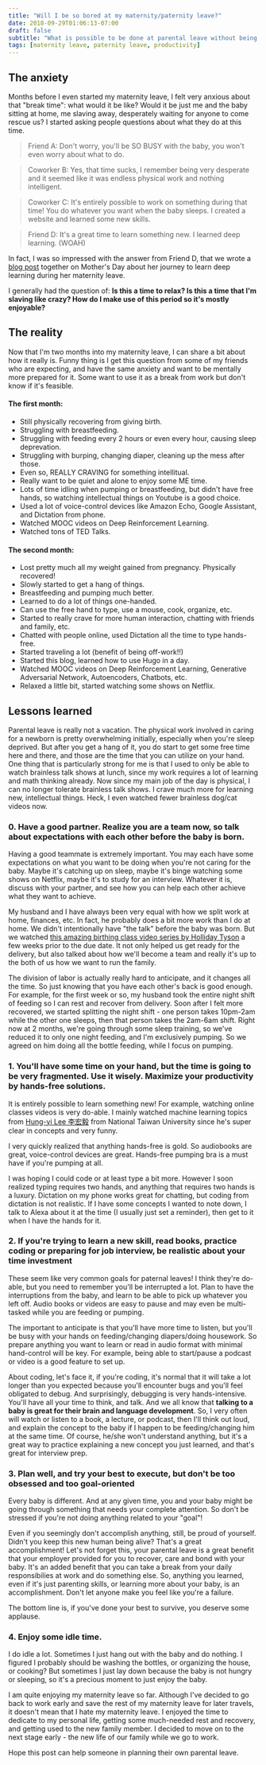 ```yaml
---
title: "Will I be so bored at my maternity/paternity leave?"
date: 2018-09-29T01:06:13-07:00
draft: false
subtitle: "What is possible to be done at parental leave without being too ambitious"
tags: [maternity leave, paternity leave, productivity]
---
```


## The anxiety

Months before I even started my maternity leave, I felt very anxious about that "break time": what would it be like? Would it be just me and the baby sitting at home, me slaving away, desperately waiting for anyone to come rescue us? I started asking people questions about what they do at this time.

> Friend A: Don't worry, you'll be SO BUSY with the baby, you won't even worry about what to do. 

> Coworker B: Yes, that time sucks, I remember being very desperate and it seemed like it was endless physical work and nothing intelligent.

> Coworker C: It's entirely possible to work on something during that time! You do whatever you want when the baby sleeps. I created a website and learned some new skills. 

> Friend D: It's a great time to learn something new. I learned deep learning. (WOAH)

In fact, I was so impressed with the answer from Friend D, that we wrote a [blog post](http://blog.kaggle.com/2018/05/10/mothers-day-interview-how-nicole-finnie-became-a-competitive-kaggler-on-maternity-leave/) together on Mother's Day about her journey to learn deep learning during her maternity leave. 

I generally had the question of: **Is this a time to relax? Is this a time that I'm slaving like crazy? How do I make use of this period so it's mostly enjoyable?**


## The reality

Now that I'm two months into my maternity leave, I can share a bit about how it really is. Funny thing is I get this question from some of my friends who are expecting, and have the same anxiety and want to be mentally more prepared for it. Some want to use it as a break from work but don't know if it's feasible. 

#### The first month:

- Still physically recovering from giving birth. 
- Struggling with breastfeeding. 
- Struggling with feeding every 2 hours or even every hour, causing sleep deprevation. 
- Struggling with burping, changing diaper, cleaning up the mess after those. 
- Even so, REALLY CRAVING for something intellitual. 
- Really want to be quiet and alone to enjoy some ME time. 
- Lots of time idling when pumping or breastfeeding, but didn't have free hands, so watching intellectual things on Youtube is a good choice.
- Used a lot of voice-control devices like Amazon Echo, Google Assistant, and Dictation from phone. 
- Watched MOOC videos on Deep Reinforcement Learning. 
- Watched tons of TED Talks. 

#### The second month:

- Lost pretty much all my weight gained from pregnancy. Physically recovered! 
- Slowly started to get a hang of things. 
- Breastfeeding and pumping much better. 
- Learned to do a lot of things one-handed. 
- Can use the free hand to type, use a mouse, cook, organize, etc. 
- Started to really crave for more human interaction, chatting with friends and family, etc. 
- Chatted with people online, used Dictation all the time to type hands-free. 
- Started traveling a lot (benefit of being off-work!!)
- Started this blog, learned how to use Hugo in a day. 
- Watched MOOC videos on Deep Reinforcement Learning, Generative Adversarial Network, Autoencoders, Chatbots, etc. 
- Relaxed a little bit, started watching some shows on Netflix. 


## Lessons learned

Parental leave is really not a vacation. The physical work involved in caring for a newborn is pretty overwhelming initially, especially when you're sleep deprived. But after you get a hang of it, you do start to get some free time here and there, and those are the time that you can utilize on your hand. One thing that is particularly strong for me is that I used to only be able to watch brainless talk shows at lunch, since my work requires a lot of learning and math thinking already. Now since my main job of the day is physical, I can no longer tolerate brainless talk shows. I crave much more for learning new, intellectual things. Heck, I even watched fewer brainless dog/cat videos now. 

### 0. Have a good partner. Realize you are a team now, so talk about expectations with each other before the baby is born. 

Having a good teammate is extremely important. You may each have some expectations on what you want to be doing when you're not caring for the baby. Maybe it's catching up on sleep, maybe it's binge watching some shows on Netflix, maybe it's to study for an interview. Whatever it is, discuss with your partner, and see how you can help each other achieve what they want to achieve. 

My husband and I have always been very equal with how we split work at home, finances, etc. In fact, he probably does a bit more work than I do at home. We didn't intentionally have "the talk" before the baby was born. But we watched [this amazing birthing class video series by Holliday Tyson](https://www.youtube.com/watch?v=j7YucfJuziU&t=6s) a few weeks prior to the due date. It not only helped us get ready for the delivery, but also talked about how we'll become a team and really it's up to the both of us how we want to run the family. 

The division of labor is actually really hard to anticipate, and it changes all the time. So just knowing that you have each other's back is good enough. For example, for the first week or so, my husband took the entire night shift of feeding so I can rest and recover from delivery. Soon after I felt more recovered, we started splitting the night shift - one person takes 10pm-2am while the other one sleeps, then that person takes the 2am-6am shift. Right now at 2 months, we're going through some sleep training, so we've reduced it to only one night feeding, and I'm exclusively pumping. So we agreed on him doing all the bottle feeding, while I focus on pumping. 

### 1. You'll have some time on your hand, but the time is going to be very fragmented. Use it wisely. Maximize your productivity by hands-free solutions. 
It is entirely possible to learn something new! For example, watching online classes videos is very do-able. I mainly watched machine learning topics from [Hung-yi Lee 李宏毅](https://www.youtube.com/channel/UC2ggjtuuWvxrHHHiaDH1dlQ) from National Taiwan University since he's super clear in concepts and very funny. 

I very quickly realized that anything hands-free is gold. So audiobooks are great, voice-control devices are great. Hands-free pumping bra is a must have if you're pumping at all. 

I was hoping I could code or at least type a bit more. However I soon realized typing requires two hands, and anything that requires two hands is a luxury. Dictation on my phone works great for chatting, but coding from dictation is not realistic. If I have some concepts I wanted to note down, I talk to Alexa about it at the time (I usually just set a reminder), then get to it when I have the hands for it. 

### 2. If you're trying to learn a new skill, read books, practice coding or preparing for job interview, be realistic about your time investment
These seem like very common goals for paternal leaves! I think they're do-able, but you need to remember you'll be interrupted a lot. Plan to have the interruptions from the baby, and learn to be able to pick up whatever you left off. Audio books or videos are easy to pause and may even be multi-tasked while you are feeding or pumping. 

The important to anticipate is that you'll have more time to listen, but you'll be busy with your hands on feeding/changing diapers/doing housework. So prepare anything you want to learn or read in audio format with minimal hand-control will be key. For example, being able to start/pause a podcast or video is a good feature to set up. 

About coding, let's face it, if you're coding, it's normal that it will take a lot longer than you expected because you'll encounter bugs and you'll feel obligated to debug. And surprisingly, debugging is very hands-intensive. You'll have all your time to think, and talk. And we all know that **talking to a baby is great for their brain and language development**. So, I very often will watch or listen to a book, a lecture, or podcast, then I'll think out loud, and explain the concept to the baby if I happen to be feeding/changing him at the same time. Of course, he/she won't understand anything, but it's a great way to practice explaining a new concept you just learned, and that's great for interview prep. 

### 3. Plan well, and try your best to execute, but don't be too obsessed and too goal-oriented
Every baby is different. And at any given time, you and your baby might be going through something that needs your complete attention. So don't be stressed if you're not doing anything related to your "goal"! 

Even if you seemingly don't accomplish anything, still, be proud of yourself. Didn't you keep this new human being alive? That's a great accomplishment!
Let's not forget this, your parental leave is a great benefit that your employer provided for you to recover, care and bond with your baby. It's an added benefit that you can take a break from your daily responsibilies at work and do something else. So, anything you learned, even if it's just parenting skills, or learning more about your baby, is an accomplishment. Don't let anyone make you feel like you're a failure. 

The bottom line is, if you've done your best to survive, you deserve some applause. 

### 4. Enjoy some idle time. 
I do idle a lot. Sometimes I just hang out with the baby and do nothing. I figured I probably should be washing the bottles, or organizing the house, or cooking? But sometimes I just lay down because the baby is not hungry or sleeping, so it's a precious moment to just enjoy the baby. 



I am quite enjoying my maternity leave so far. Although I've decided to go back to work early and save the rest of my maternity leave for later travels, it doesn't mean that I hate my maternity leave. I enjoyed the time to dedicate to my personal life, getting some much-needed rest and recovery, and getting used to the new family member. I decided to move on to the next stage early - the new life of our family while we go to work. 

Hope this post can help someone in planning their own parental leave. 
